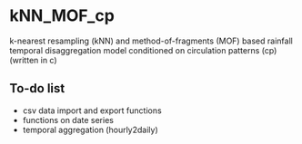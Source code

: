 # kNN_MOF_cp
k-nearest resampling (kNN) and method-of-fragments (MOF) based rainfall temporal disaggregation model conditioned on circulation patterns (cp) (written in c)
## To-do list
- csv data import and export functions
- functions on date series
- temporal aggregation (hourly2daily)